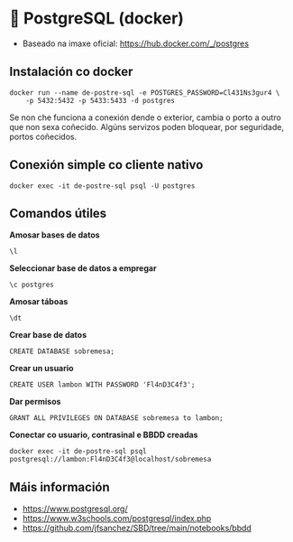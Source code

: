 # 🧾 PostgreSQL (docker)

- Baseado na imaxe oficial: <https://hub.docker.com/_/postgres>

## Instalación co docker

~~~~
docker run --name de-postre-sql -e POSTGRES_PASSWORD=Cl431Ns3gur4 \
    -p 5432:5432 -p 5433:5433 -d postgres
~~~~

Se non che funciona a conexión dende o exterior, cambia o porto a outro que non sexa coñecido. Algúns servizos poden bloquear, por seguridade, portos coñecidos.

## Conexión simple co cliente nativo

~~~~
docker exec -it de-postre-sql psql -U postgres
~~~~


## Comandos útiles

**Amosar bases de datos**

~~~~
\l
~~~~

**Seleccionar base de datos a empregar**

~~~~
\c postgres
~~~~

**Amosar táboas**

~~~~
\dt
~~~~

**Crear base de datos**

~~~~
CREATE DATABASE sobremesa;
~~~~

**Crear un usuario**

~~~~
CREATE USER lambon WITH PASSWORD 'Fl4nD3C4f3';
~~~~

**Dar permisos**

~~~~
GRANT ALL PRIVILEGES ON DATABASE sobremesa to lambon;
~~~~

**Conectar co usuario, contrasinal e BBDD creadas**

~~~~
docker exec -it de-postre-sql psql postgresql://lambon:Fl4nD3C4f3@localhost/sobremesa
~~~~


## Máis información

 - <https://www.postgresql.org/>
 - <https://www.w3schools.com/postgresql/index.php>
 - <https://github.com/jfsanchez/SBD/tree/main/notebooks/bbdd>
